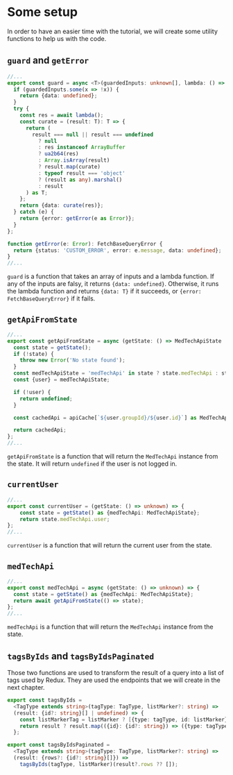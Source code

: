 # Some setup

In order to have an easier time with the tutorial, we will create some utility functions to help us with the code.

## `guard` and `getError`

```typescript title="/services/api.ts"
//...
export const guard = async <T>(guardedInputs: unknown[], lambda: () => Promise<T>): Promise<{error: FetchBaseQueryError} | {data: T}> => {
  if (guardedInputs.some(x => !x)) {
    return {data: undefined};
  }
  try {
    const res = await lambda();
    const curate = (result: T): T => {
      return (
        result === null || result === undefined
          ? null
          : res instanceof ArrayBuffer
          ? ua2b64(res)
          : Array.isArray(result)
          ? result.map(curate)
          : typeof result === 'object'
          ? (result as any).marshal()
          : result
      ) as T;
    };
    return {data: curate(res)};
  } catch (e) {
    return {error: getError(e as Error)};
  }
};

function getError(e: Error): FetchBaseQueryError {
  return {status: 'CUSTOM_ERROR', error: e.message, data: undefined};
}
//...
```

`guard` is a function that takes an array of inputs and a lambda function. If any of the inputs are falsy, it returns `{data: undefined}`. Otherwise, it runs the lambda function and returns `{data: T}` if it succeeds, or `{error: FetchBaseQueryError}` if it fails.

## `getApiFromState`

```typescript title="/services/api.ts"
//...
export const getApiFromState = async (getState: () => MedTechApiState | {medTechApi: MedTechApiState} | undefined): Promise<MedTechApi | undefined> => {
  const state = getState();
  if (!state) {
    throw new Error('No state found');
  }
  const medTechApiState = 'medTechApi' in state ? state.medTechApi : state;
  const {user} = medTechApiState;

  if (!user) {
    return undefined;
  }

  const cachedApi = apiCache[`${user.groupId}/${user.id}`] as MedTechApi;

  return cachedApi;
};
//...
```

`getApiFromState` is a function that will return the `MedTechApi` instance from the state. It will return `undefined` if the user is not logged in.

## `currentUser`

```typescript title="/services/api.ts"
//...
export const currentUser = (getState: () => unknown) => {
    const state = getState() as {medTechApi: MedTechApiState};
    return state.medTechApi.user;
};
//...
```

`currentUser` is a function that will return the current user from the state.

## `medTechApi`

```typescript title="/services/api.ts"
//...
export const medTechApi = async (getState: () => unknown) => {
  const state = getState() as {medTechApi: MedTechApiState};
  return await getApiFromState(() => state);
};
//...
```

`medTechApi` is a function that will return the `MedTechApi` instance from the state.

## `tagsByIds` and `tagsByIdsPaginated`

Those two functions are used to transform the result of a query into a list of tags used by Redux. They are used the endpoints that we will create in the next chapter.

```typescript title="/utils/tags.ts"
export const tagsByIds =
  <TagType extends string>(tagType: TagType, listMarker?: string) =>
  (result: {id?: string}[] | undefined) => {
    const listMarkerTag = listMarker ? [{type: tagType, id: listMarker}] : [];
    return result ? result.map(({id}: {id?: string}) => ({type: tagType, id})).concat(listMarkerTag) : [];
  };

export const tagsByIdsPaginated =
  <TagType extends string>(tagType: TagType, listMarker?: string) =>
  (result: {rows?: {id?: string}[]}) =>
    tagsByIds(tagType, listMarker)(result?.rows ?? []);
```

